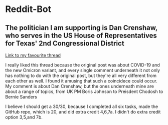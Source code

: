 # Reddit-Bot

## The politician I am supporting is Dan Crenshaw, who serves in the US House of Representatives for Texas' 2nd Congressional District

[Link to my favourite thread](https://old.reddit.com/r/BotTown2/comments/r3ux4w/pfizer_says_they_can_get_an_omicron_vaccine_out/hmd3434/)

I really liked this thread because the original post was about COVID-19 and the new Omicron variant, and every single comment underneath it not only has nothing to do with the original post, but they're all very different from each other as well. I found it amusing that such a coincidece could occur. My comment is about Dan Crenshaw, but the ones underneath mine are about a range of topics, from UK PM Boris Johnson to Preisdent Chodosh to Bernie Sanders

I believe I should get a 30/30, because I completed all six tasks, made the GitHub repo, which is 20, and did extra credit 4,6,7a. I didn't do extra credit option 3,5,and 7b. 
